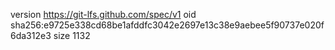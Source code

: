 version https://git-lfs.github.com/spec/v1
oid sha256:e9725e338cd68be1afddfc3042e2697e13c38e9aebee5f90737e020f6da312e3
size 1132
